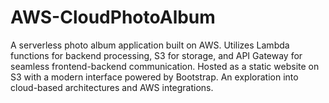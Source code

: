 # AWS-CloudPhotoAlbum
A serverless photo album application built on AWS. Utilizes Lambda functions for backend processing, S3 for storage, and API Gateway for seamless frontend-backend communication. Hosted as a static website on S3 with a modern interface powered by Bootstrap. An exploration into cloud-based architectures and AWS integrations.
